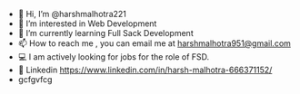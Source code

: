 - 👋 Hi, I’m @harshmalhotra221
- 👀 I’m interested in Web Development
- 🌱 I’m currently learning Full Sack Development
- 📫 How to reach me , you can email me at harshmalhotra951@gmail.com
- 💻 I am actively looking for jobs for the role of FSD.
- 📌 Linkedin https://www.linkedin.com/in/harsh-malhotra-666371152/
- gcfgvfcg
